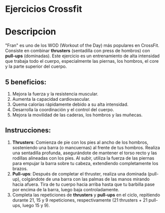 # Ejercicios Crossfit

# Descripcion
"Fran" es uno de los WOD (Workout of the Day) más populares en CrossFit. Consiste en combinar **thrusters** (sentadilla con press de hombros) con **pull-ups** (dominadas). Este ejercicio es un entrenamiento de alta intensidad que trabaja todo el cuerpo, especialmente las piernas, los hombros, el core y la parte superior del cuerpo.

## 5 beneficios:
1. Mejora la fuerza y la resistencia muscular.
2. Aumenta la capacidad cardiovascular.
3. Quema calorías rápidamente debido a su alta intensidad.
4. Desarrolla la coordinación y el control del cuerpo.
5. Mejora la movilidad de las caderas, los hombros y las muñecas.

## Instrucciones:
1. **Thrusters**: Comienza de pie con los pies al ancho de los hombros, sosteniendo una barra (o mancuernas) al frente de tus hombros. Realiza una sentadilla profunda, asegurándote de mantener el torso recto y las rodillas alineadas con los pies. Al subir, utiliza la fuerza de las piernas para empujar la barra sobre tu cabeza, extendiendo completamente los brazos.
2. **Pull-ups**: Después de completar el thruster, realiza una dominada (pull-up), colgándote de una barra con las palmas de las manos mirando hacia afuera. Tira de tu cuerpo hacia arriba hasta que tu barbilla pase por encima de la barra, luego baja controladamente.
3. Completa las repeticiones de **thrusters** y **pull-ups** en el ciclo, repitiendo durante 21, 15 y 9 repeticiones, respectivamente (21 thrusters + 21 pull-ups, luego 15 y 9).




